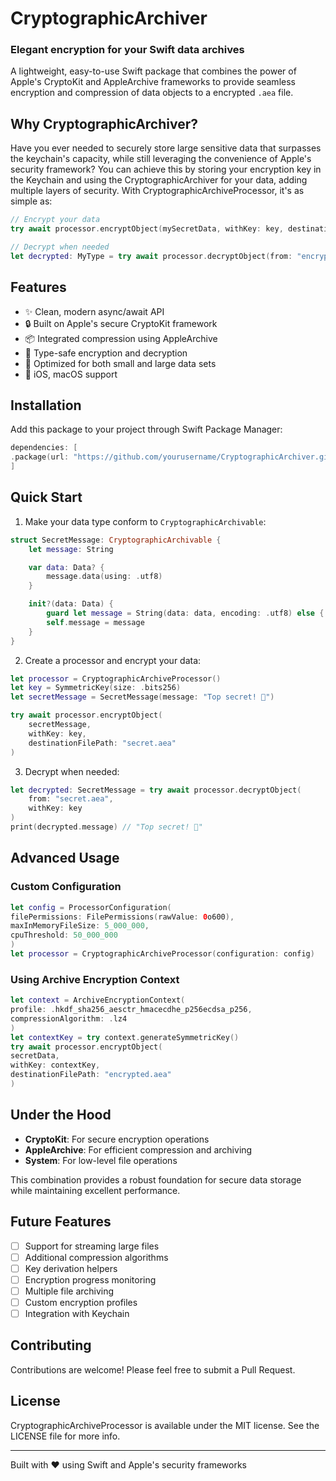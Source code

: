 # CryptographicArchiver

### Elegant encryption for your Swift data archives

A lightweight, easy-to-use Swift package that combines the power of Apple's CryptoKit and AppleArchive frameworks to provide seamless encryption and compression of data objects to a encrypted `.aea` file.

## Why CryptographicArchiver?

Have you ever needed to securely store large sensitive data that surpasses the keychain's capacity, while still leveraging the convenience of Apple's security framework? You can achieve this by storing your encryption key in the Keychain and using the CryptographicArchiver for your data, adding multiple layers of security. With CryptographicArchiveProcessor, it's as simple as:

```swift
// Encrypt your data
try await processor.encryptObject(mySecretData, withKey: key, destinationFilePath: "encrypted.aea")

// Decrypt when needed
let decrypted: MyType = try await processor.decryptObject(from: "encrypted.aea", withKey: key)
```

## Features

- ✨ Clean, modern async/await API
- 🔒 Built on Apple's secure CryptoKit framework
- 📦 Integrated compression using AppleArchive
- 💪 Type-safe encryption and decryption
- 🚀 Optimized for both small and large data sets
- 📱 iOS, macOS support

## Installation

Add this package to your project through Swift Package Manager:

```swift
dependencies: [
.package(url: "https://github.com/yourusername/CryptographicArchiver.git", from: "1.0.0")
]
```

## Quick Start

1. Make your data type conform to `CryptographicArchivable`:

```swift
struct SecretMessage: CryptographicArchivable {
    let message: String

    var data: Data? {
        message.data(using: .utf8)
    }

    init?(data: Data) {
        guard let message = String(data: data, encoding: .utf8) else { return nil }
        self.message = message
    }
}
```

2. Create a processor and encrypt your data:

```swift
let processor = CryptographicArchiveProcessor()
let key = SymmetricKey(size: .bits256)
let secretMessage = SecretMessage(message: "Top secret! 🤫")

try await processor.encryptObject(
    secretMessage,
    withKey: key,
    destinationFilePath: "secret.aea"
)

```

3. Decrypt when needed:

```swift
let decrypted: SecretMessage = try await processor.decryptObject(
    from: "secret.aea",
    withKey: key
)
print(decrypted.message) // "Top secret! 🤫"
```

## Advanced Usage

### Custom Configuration

```swift
let config = ProcessorConfiguration(
filePermissions: FilePermissions(rawValue: 0o600),
maxInMemoryFileSize: 5_000_000,
cpuThreshold: 50_000_000
)
let processor = CryptographicArchiveProcessor(configuration: config)
```

### Using Archive Encryption Context

```swift
let context = ArchiveEncryptionContext(
profile: .hkdf_sha256_aesctr_hmacecdhe_p256ecdsa_p256,
compressionAlgorithm: .lz4
)
let contextKey = try context.generateSymmetricKey()
try await processor.encryptObject(
secretData,
withKey: contextKey,
destinationFilePath: "encrypted.aea"
)
```

## Under the Hood

- **CryptoKit**: For secure encryption operations
- **AppleArchive**: For efficient compression and archiving
- **System**: For low-level file operations

This combination provides a robust foundation for secure data storage while maintaining excellent performance.

## Future Features

- [ ] Support for streaming large files
- [ ] Additional compression algorithms
- [ ] Key derivation helpers
- [ ] Encryption progress monitoring
- [ ] Multiple file archiving
- [ ] Custom encryption profiles
- [ ] Integration with Keychain

## Contributing

Contributions are welcome! Please feel free to submit a Pull Request.

## License

CryptographicArchiveProcessor is available under the MIT license. See the LICENSE file for more info.

---

Built with ❤️ using Swift and Apple's security frameworks
